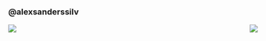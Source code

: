 ### @alexsanderssilv
<img src="https://github-readme-stats.vercel.app/api/wakatime?username=alexsanderssilv" align="left" />

<img src="https://github-readme-stats.vercel.app/api/top-langs/?username=alexsandersilv" align="right" />

